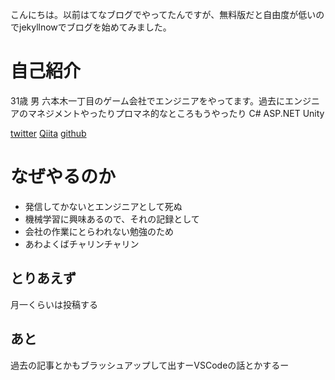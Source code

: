こんにちは。以前はてなブログでやってたんですが、無料版だと自由度が低いのでjekyllnowでブログを始めてみました。

# 自己紹介
31歳
男
六本木一丁目のゲーム会社でエンジニアをやってます。過去にエンジニアのマネジメントやったりプロマネ的なところもうやったり
C# ASP.NET
Unity

[twitter](https://twitter.com/tarofufufu)
[Qiita](http://qiita.com/t_furuya)
[github](https://github.com/taross-f)
 

# なぜやるのか
* 発信してかないとエンジニアとして死ぬ
* 機械学習に興味あるので、それの記録として
* 会社の作業にとらわれない勉強のため
* あわよくばチャリンチャリン

## とりあえず
月一くらいは投稿する
## あと

過去の記事とかもブラッシュアップして出すーVSCodeの話とかするー
